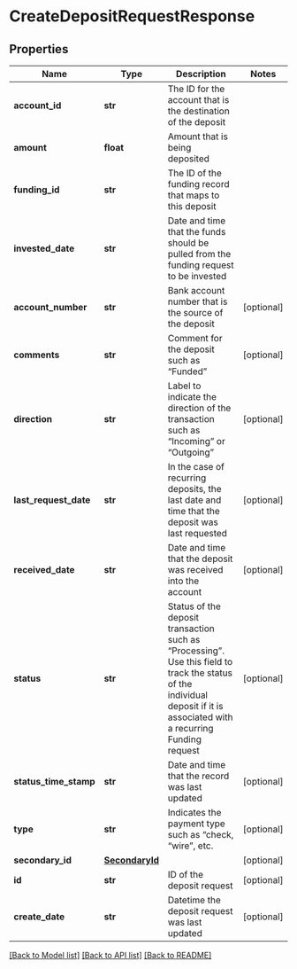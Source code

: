 # CreateDepositRequestResponse

## Properties
Name | Type | Description | Notes
------------ | ------------- | ------------- | -------------
**account_id** | **str** | The ID for the account that is the destination of the deposit | 
**amount** | **float** | Amount that is being deposited | 
**funding_id** | **str** | The ID of the funding record that maps to this deposit | 
**invested_date** | **str** | Date and time that the funds should be pulled from the funding request to be invested | 
**account_number** | **str** | Bank account number that is the source of the deposit | [optional] 
**comments** | **str** | Comment for the deposit such as “Funded” | [optional] 
**direction** | **str** | Label to indicate the direction of the transaction such as “Incoming” or “Outgoing” | [optional] 
**last_request_date** | **str** | In the case of recurring deposits, the last date and time that the deposit was last requested | [optional] 
**received_date** | **str** | Date and time that the deposit was received into the account | [optional] 
**status** | **str** | Status of the deposit transaction such as “Processing”. Use this field to track the status of the individual deposit if it is associated with a recurring Funding request | [optional] 
**status_time_stamp** | **str** | Date and time that the record was last updated | [optional] 
**type** | **str** | Indicates the payment type such as “check, “wire”, etc. | [optional] 
**secondary_id** | [**SecondaryId**](SecondaryId.md) |  | [optional] 
**id** | **str** | ID of the deposit request | [optional] 
**create_date** | **str** | Datetime the deposit request was last updated | [optional] 

[[Back to Model list]](../README.md#documentation-for-models) [[Back to API list]](../README.md#documentation-for-api-endpoints) [[Back to README]](../README.md)


